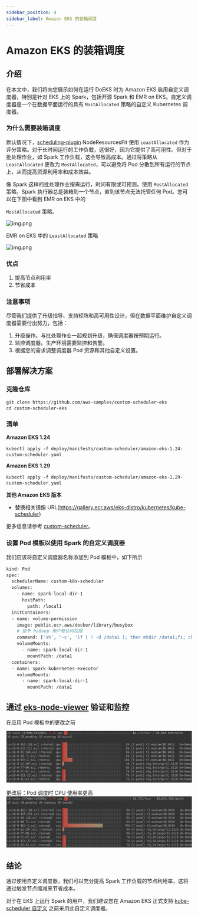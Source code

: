 ```yaml
---
sidebar_position: 4
sidebar_label: Amazon EKS 的装箱调度
---
```



# Amazon EKS 的装箱调度

## 介绍
在本文中，我们将向您展示如何在运行 DoEKS 时为 Amazon EKS 启用自定义调度器，特别是针对 EKS 上的 Spark，包括开源 Spark 和 EMR on EKS。自定义调度器是一个在数据平面运行的具有 ```MostAllocated``` 策略的自定义 Kubernetes 调度器。

### 为什么需要装箱调度
默认情况下，[scheduling-plugin](https://kubernetes.io/docs/reference/scheduling/config/#scheduling-plugins) NodeResourcesFit 使用 ```LeastAllocated``` 作为评分策略。对于长时间运行的工作负载，这很好，因为它提供了高可用性。但对于批处理作业，如 Spark 工作负载，这会导致高成本。通过将策略从 ```LeastAllocated``` 更改为 ```MostAllocated```，可以避免将 Pod 分散到所有运行的节点上，从而提高资源利用率和成本效益。

像 Spark 这样的批处理作业按需运行，时间有限或可预测。使用 ```MostAllocated``` 策略，Spark 执行器总是装箱到一个节点，直到该节点无法托管任何 Pod。您可以在下图中看到 EMR on EKS 中的

```MostAllocated``` 策略。

![img.png](../../../../../docs/resources/img/binpack_singlejob.gif)


EMR on EKS 中的 ```LeastAllocated``` 策略

![img.png](../../../../../docs/resources/img/no_binpacking.gif)

### 优点
1) 提高节点利用率
2) 节省成本

### 注意事项
尽管我们提供了升级指导、支持矩阵和高可用性设计，但在数据平面维护自定义调度器需要付出努力，包括：
1) 升级操作。与批处理作业一起规划升级，确保调度器按预期运行。
2) 监控调度器。生产环境需要监控和告警。
3) 根据您的需求调整调度器 Pod 资源和其他自定义设置。

## 部署解决方案

### 克隆仓库

```shell
git clone https://github.com/aws-samples/custom-scheduler-eks
cd custom-scheduler-eks
```

### 清单

**Amazon EKS 1.24**

```shell
kubectl apply -f deploy/manifests/custom-scheduler/amazon-eks-1.24-custom-scheduler.yaml
```

**Amazon EKS 1.29**

```shell
kubectl apply -f deploy/manifests/custom-scheduler/amazon-eks-1.29-custom-scheduler.yaml
```

**其他 Amazon EKS 版本**

* 替换相关镜像 URL(https://gallery.ecr.aws/eks-distro/kubernetes/kube-scheduler)

更多信息请参考 [custom-scheduler](https://github.com/aws-samples/custom-scheduler-eks)。

### 设置 Pod 模板以使用 Spark 的自定义调度器
我们应该将自定义调度器名称添加到 Pod 模板中，如下所示
```bash
kind: Pod
spec:
  schedulerName: custom-k8s-scheduler
  volumes:
    - name: spark-local-dir-1
      hostPath:
        path: /local1
  initContainers:
  - name: volume-permission
    image: public.ecr.aws/docker/library/busybox
    # 授予 hadoop 用户卷访问权限
    command: ['sh', '-c', 'if [ ! -d /data1 ]; then mkdir /data1;fi; chown -R 999:1000 /data1']
    volumeMounts:
      - name: spark-local-dir-1
        mountPath: /data1
  containers:
  - name: spark-kubernetes-executor
    volumeMounts:
      - name: spark-local-dir-1
        mountPath: /data1
```


## 通过 [eks-node-viewer](https://github.com/awslabs/eks-node-viewer) 验证和监控

在应用 Pod 模板中的更改之前

![img.png](../../../../../docs/resources/img/before-binpacking.png)

更改后：Pod 调度时 CPU 使用率更高
![img.png](../../../../../docs/resources/img/after-binpacking.png)

## 结论

通过使用自定义调度器，我们可以充分提高 Spark 工作负载的节点利用率，这将通过触发节点缩减来节省成本。

对于在 EKS 上运行 Spark 的用户，我们建议您在 Amazon EKS 正式支持 [kube-scheduler 自定义](https://github.com/aws/containers-roadmap/issues/1468) 之前采用此自定义调度器。
